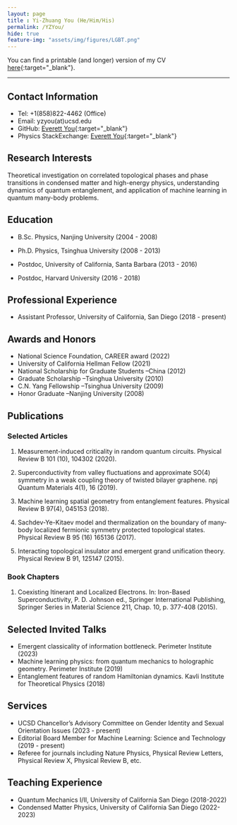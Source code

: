 ```yaml
--- 
layout: page 
title : Yi-Zhuang You (He/Him/His)
permalink: /YZYou/
hide: true
feature-img: "assets/img/figures/LGBT.png"
---
```


You can find a printable (and longer) version of my CV [here]({{site.baseurl}}/assets/pdf/CV.pdf){:target="_blank"}.

----

## Contact Information

- Tel: +1(858)822-4462 (Office)
- Email: yzyou(at)ucsd.edu
- GitHub: [Everett You](https://github.com/EverettYou){:target="_blank"}
- Physics StackExchange: [Everett You](https://physics.stackexchange.com/users/7616/everett-you){:target="_blank"}

## Research Interests

Theoretical investigation on correlated topological phases and phase transitions in condensed matter and high-energy physics, understanding dynamics of quantum entanglement, and application of machine learning in quantum many-body problems.

## Education

- B.Sc. Physics, Nanjing University (2004 - 2008)

- Ph.D. Physics, Tsinghua University (2008 - 2013)

- Postdoc, University of California, Santa Barbara (2013 - 2016)

- Postdoc, Harvard University (2016 - 2018)

## Professional Experience

- Assistant Professor, University of California, San Diego (2018 - present)

## Awards and Honors

- National Science Foundation, CAREER award (2022)
- University of California Hellman Fellow (2021)  
- National Scholarship for Graduate Students –China (2012)
- Graduate Scholarship –Tsinghua University (2010) 
- C.N. Yang Fellowship –Tsinghua University (2009)
- Honor Graduate –Nanjing University (2008)

## Publications

### Selected Articles

1. Measurement-induced criticality in random quantum circuits. Physical Review B 101 (10), 104302 (2020).

2. Superconductivity from valley fluctuations and approximate SO(4) symmetry in a weak coupling theory of twisted bilayer graphene. npj Quantum Materials 4(1), 16 (2019). 

3. Machine learning spatial geometry from entanglement features. Physical Review B 97(4), 045153 (2018).

4. Sachdev-Ye-Kitaev model and thermalization on the boundary of many-body localized fermionic symmetry protected topological states. Physical Review B 95 (16) 165136 (2017).

5. Interacting topological insulator and emergent grand unification theory. Physical Review B 91, 125147 (2015).

### Book Chapters

1. Coexisting Itinerant and Localized Electrons. In: Iron-Based Superconductivity, P. D. Johnson ed., Springer International Publishing, Springer Series in Material Science 211, Chap. 10, p. 377-408 (2015).


## Selected Invited Talks

- Emergent classicality of information bottleneck. Perimeter Institute (2023) 
- Machine learning physics: from quantum mechanics to holographic geometry. Perimeter Institute (2019)
- Entanglement features of random Hamiltonian dynamics. Kavli Institute for Theoretical Physics (2018)

## Services

- UCSD Chancellor’s Advisory Committee on Gender Identity and Sexual Orientation Issues (2023 - present)
- Editorial Board Member for Machine Learning: Science and Technology (2019 - present)
- Referee for journals including Nature Physics, Physical Review Letters, Physical Review X, Physical Review B, etc.

## Teaching Experience

- Quantum Mechanics I/II, University of California San Diego (2018-2022)
- Condensed Matter Physics, University of California San Diego (2022-2023)

